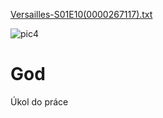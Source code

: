 
[Versailles-S01E10(0000267117).txt](https://github.com/Marthy90/God/files/6197257/Versailles-S01E10.0000267117.txt)



![pic4](https://user-images.githubusercontent.com/81092018/112280685-8da6f400-8c85-11eb-8a9b-47166be5d4ff.jpg)

# God
Úkol do práce 
